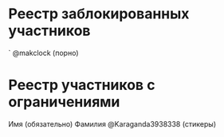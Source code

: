 # Реестр заблокированных участников
` @makclock (порно)

# Реестр участников с ограничениями
Имя (обязательно) Фамилия @Karaganda3938338 (стикеры)
